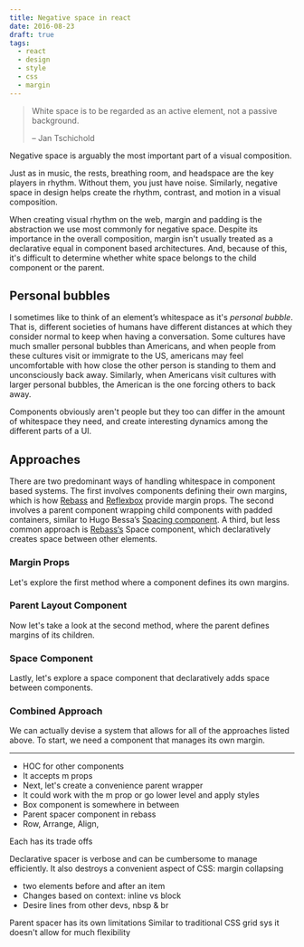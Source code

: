```yaml
---
title: Negative space in react
date: 2016-08-23
draft: true
tags:
  - react
  - design
  - style
  - css
  - margin
---
```


> White space is to be regarded as an active element, not a passive background.
>
> – Jan Tschichold

Negative space is arguably the most important part of a visual composition.

Just as in music, the rests, breathing room, and headspace are the key players in rhythm.
Without them, you just have noise.
Similarly, negative space in design helps create the rhythm, contrast, and motion in a visual composition.

When creating visual rhythm on the web, margin and padding is the abstraction we use most commonly for negative space.
Despite its importance in the overall composition, margin isn't usually treated as a declarative equal in component based architectures.
And, because of this, it's difficult to determine whether white space belongs to the child component or the parent.

## Personal bubbles

I sometimes like to think of an element’s whitespace as it's _personal bubble_.
That is, different societies of humans have different distances at which they consider normal to keep when having a conversation.
Some cultures have much smaller personal bubbles than Americans,
and when people from these cultures visit or immigrate to the US,
americans may feel uncomfortable with how close the other person is standing to them and unconsciously back away.
Similarly, when Americans visit cultures with larger personal bubbles, the American is the one forcing others to back away.

Components obviously aren't people but they too can differ in the amount of whitespace they need,
and create interesting dynamics among the different parts of a UI.

## Approaches

There are two predominant ways of handling whitespace in component based systems.
The first involves components defining their own margins, which is how
[Rebass](http://fronty.com/rebass) and [Reflexbox](http://fronty.com/reflexbox) provide margin props.
The second involves a parent component wrapping child components with padded containers, similar to
Hugo Bessa’s [Spacing component](http://hugobessa.com.br/2016/07/20/composable-components/#layout-components).
A third, but less common approach is [Rebass‘s](http://fronty.com/rebass) Space component,
which declaratively creates space between other elements.

### Margin Props

Let's explore the first method where a component defines its own margins.

### Parent Layout Component

Now let's take a look at the second method, where the parent defines margins of its children.

### Space Component

Lastly, let's explore a space component that declaratively adds space between components.

### Combined Approach

We can actually devise a system that allows for all of the approaches listed above.
To start, we need a component that manages its own margin.

---

- HOC for other components
- It accepts m props
- Next, let's create a convenience parent wrapper
- It could work with the m prop or go lower level and apply styles
- Box component is somewhere in between
- Parent spacer component in rebass
- Row, Arrange, Align,

Each has its trade offs

Declarative spacer is verbose and can be cumbersome to manage efficiently. It also destroys a convenient aspect of CSS: margin collapsing

- two elements before and after an item
- Changes based on context: inline vs block
- Desire lines from other devs, nbsp & br

Parent spacer has its own limitations
Similar to traditional CSS grid sys it doesn't allow for much flexibility
